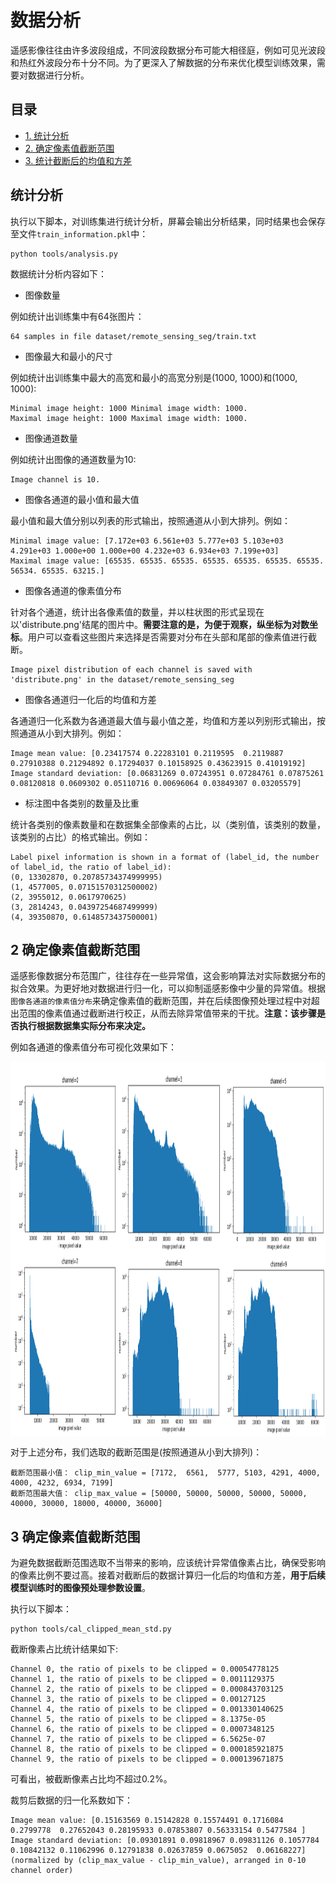 # 数据分析

遥感影像往往由许多波段组成，不同波段数据分布可能大相径庭，例如可见光波段和热红外波段分布十分不同。为了更深入了解数据的分布来优化模型训练效果，需要对数据进行分析。

## 目录
* [1. 统计分析](#1)
* [2. 确定像素值截断范围](#2)
* [3. 统计截断后的均值和方差](#3)

## <h2 id="1">统计分析</h2>
执行以下脚本，对训练集进行统计分析，屏幕会输出分析结果，同时结果也会保存至文件`train_information.pkl`中：

```
python tools/analysis.py
```

数据统计分析内容如下：

* 图像数量

例如统计出训练集中有64张图片：
```
64 samples in file dataset/remote_sensing_seg/train.txt
```
* 图像最大和最小的尺寸

例如统计出训练集中最大的高宽和最小的高宽分别是(1000, 1000)和(1000, 1000):
```
Minimal image height: 1000 Minimal image width: 1000.
Maximal image height: 1000 Maximal image width: 1000.
```
* 图像通道数量

例如统计出图像的通道数量为10:

```
Image channel is 10.
```
* 图像各通道的最小值和最大值

最小值和最大值分别以列表的形式输出，按照通道从小到大排列。例如：

```
Minimal image value: [7.172e+03 6.561e+03 5.777e+03 5.103e+03 4.291e+03 1.000e+00 1.000e+00 4.232e+03 6.934e+03 7.199e+03]
Maximal image value: [65535. 65535. 65535. 65535. 65535. 65535. 65535. 56534. 65535. 63215.]

```
* 图像各通道的像素值分布

针对各个通道，统计出各像素值的数量，并以柱状图的形式呈现在以'distribute.png'结尾的图片中。**需要注意的是，为便于观察，纵坐标为对数坐标**。用户可以查看这些图片来选择是否需要对分布在头部和尾部的像素值进行截断。

```
Image pixel distribution of each channel is saved with 'distribute.png' in the dataset/remote_sensing_seg
```

* 图像各通道归一化后的均值和方差

各通道归一化系数为各通道最大值与最小值之差，均值和方差以列别形式输出，按照通道从小到大排列。例如：

```
Image mean value: [0.23417574 0.22283101 0.2119595  0.2119887  0.27910388 0.21294892 0.17294037 0.10158925 0.43623915 0.41019192]
Image standard deviation: [0.06831269 0.07243951 0.07284761 0.07875261 0.08120818 0.0609302 0.05110716 0.00696064 0.03849307 0.03205579]
```

* 标注图中各类别的数量及比重

统计各类别的像素数量和在数据集全部像素的占比，以（类别值，该类别的数量，该类别的占比）的格式输出。例如：

```
Label pixel information is shown in a format of (label_id, the number of label_id, the ratio of label_id):
(0, 13302870, 0.20785734374999995)
(1, 4577005, 0.07151570312500002)
(2, 3955012, 0.0617970625)
(3, 2814243, 0.04397254687499999)
(4, 39350870, 0.6148573437500001)

```

## <h2 id="2">2 确定像素值截断范围</h2>

遥感影像数据分布范围广，往往存在一些异常值，这会影响算法对实际数据分布的拟合效果。为更好地对数据进行归一化，可以抑制遥感影像中少量的异常值。根据`图像各通道的像素值分布`来确定像素值的截断范围，并在后续图像预处理过程中对超出范围的像素值通过截断进行校正，从而去除异常值带来的干扰。**注意：该步骤是否执行根据数据集实际分布来决定。**

例如各通道的像素值分布可视化效果如下：

<img src="./images/image_pixel_distribution.png" width = "600" height = "600" alt="像素值分布图" align=center />


对于上述分布，我们选取的截断范围是(按照通道从小到大排列)：

```
截断范围最小值： clip_min_value = [7172,  6561,  5777, 5103, 4291, 4000, 4000, 4232, 6934, 7199]
截断范围最大值： clip_max_value = [50000, 50000, 50000, 50000, 50000, 40000, 30000, 18000, 40000, 36000]
```

## <h2 id="3">3 确定像素值截断范围</h2>

为避免数据截断范围选取不当带来的影响，应该统计异常值像素占比，确保受影响的像素比例不要过高。接着对截断后的数据计算归一化后的均值和方差，**用于后续模型训练时的图像预处理参数设置**。

执行以下脚本：
```
python tools/cal_clipped_mean_std.py
```

截断像素占比统计结果如下:

```
Channel 0, the ratio of pixels to be clipped = 0.00054778125
Channel 1, the ratio of pixels to be clipped = 0.0011129375
Channel 2, the ratio of pixels to be clipped = 0.000843703125
Channel 3, the ratio of pixels to be clipped = 0.00127125
Channel 4, the ratio of pixels to be clipped = 0.001330140625
Channel 5, the ratio of pixels to be clipped = 8.1375e-05
Channel 6, the ratio of pixels to be clipped = 0.0007348125
Channel 7, the ratio of pixels to be clipped = 6.5625e-07
Channel 8, the ratio of pixels to be clipped = 0.000185921875
Channel 9, the ratio of pixels to be clipped = 0.000139671875
```
可看出，被截断像素占比均不超过0.2%。

裁剪后数据的归一化系数如下：
```
Image mean value: [0.15163569 0.15142828 0.15574491 0.1716084  0.2799778  0.27652043 0.28195933 0.07853807 0.56333154 0.5477584 ]
Image standard deviation: [0.09301891 0.09818967 0.09831126 0.1057784  0.10842132 0.11062996 0.12791838 0.02637859 0.0675052  0.06168227]
(normalized by (clip_max_value - clip_min_value), arranged in 0-10 channel order)
```
